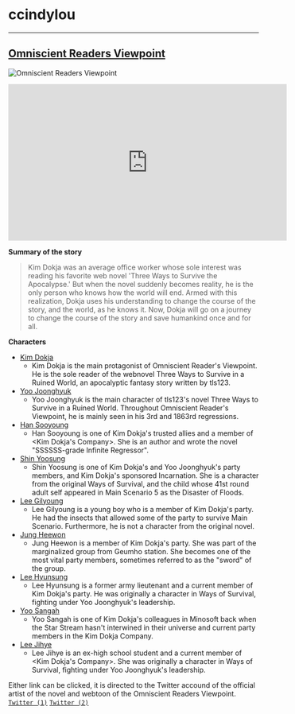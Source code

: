 # ccindylou
---
## [Omniscient Readers Viewpoint](https://www.webtoons.com/en/action/omniscient-reader/list?title_no=2154&page=1)



![Omniscient Readers Viewpoint](https://user-images.githubusercontent.com/118245497/202373289-dc23f75d-3faa-4636-a6a1-a24b1b0042b8.png)

<iframe width="560" height="315" src="https://www.youtube.com/embed/8OHzcTtoLo4" title="YouTube video player" frameborder="0" allow="accelerometer; autoplay; clipboard-write; encrypted-media; gyroscope; picture-in-picture" allowfullscreen></iframe>

**Summary of the story**

> Kim Dokja was an average office worker whose sole interest was reading his favorite web novel 'Three Ways to Survive the Apocalypse.' But when the novel suddenly becomes reality, he is the only person who knows how the world will end. Armed with this realization, Dokja uses his understanding to change the course of the story, and the world, as he knows it. Now, Dokja will go on a journey to change the course of the story and save humankind once and for all.

**Characters**
- [Kim Dokja](https://omniscient-readers-viewpoint.fandom.com/wiki/Kim_Dokja#:~:text=Kim%20Dokja%20is%20the%20main,%2C%20Yoo%20Joonghyuk's%20sponsor.)
   - Kim Dokja is the main protagonist of Omniscient Reader's Viewpoint. He is the sole reader of the webnovel Three Ways to Survive in a Ruined World, an apocalyptic fantasy story written by tls123.
- [Yoo Joonghyuk](https://omniscient-readers-viewpoint.fandom.com/wiki/Yoo_Joonghyuk)
   - Yoo Joonghyuk is the main character of tls123's novel Three Ways to Survive in a Ruined World. Throughout Omniscient Reader's Viewpoint, he is mainly seen in his 3rd and 1863rd regressions.
- [Han Sooyoung](https://omniscient-readers-viewpoint.fandom.com/wiki/Han_Sooyoung)
   - Han Sooyoung is one of Kim Dokja's trusted allies and a member of <Kim Dokja's Company>. She is an author and wrote the novel "SSSSSS-grade Infinite Regressor".
- [Shin Yoosung](https://omniscient-readers-viewpoint.fandom.com/wiki/Shin_Yoosung)
   - Shin Yoosung is one of Kim Dokja's and Yoo Joonghyuk's party members, and Kim Dokja's sponsored Incarnation. She is a character from the original Ways of Survival, and the child whose 41st round adult self appeared in Main Scenario 5 as the Disaster of Floods.
- [Lee Gilyoung](https://omniscient-readers-viewpoint.fandom.com/wiki/Lee_Gilyoung?so=search)
   - Lee Gilyoung is a young boy who is a member of Kim Dokja's party. He had the insects that allowed some of the party to survive Main Scenario. Furthermore, he is not a character from the original novel.
- [Jung Heewon](https://omniscient-readers-viewpoint.fandom.com/wiki/Jung_Heewon?so=search)
   - Jung Heewon is a member of Kim Dokja's party. She was part of the marginalized group from Geumho station. She becomes one of the most vital party members, sometimes referred to as the "sword" of the group.
- [Lee Hyunsung](https://omniscient-readers-viewpoint.fandom.com/wiki/Lee_Hyunsung?so=search)   
   - Lee Hyunsung is a former army lieutenant and a current member of Kim Dokja's party. He was originally a character in Ways of Survival, fighting under Yoo Joonghyuk's leadership.
- [Yoo Sangah](https://omniscient-readers-viewpoint.fandom.com/wiki/Yoo_Sangah?so=search#articleComments)
   - Yoo Sangah is one of Kim Dokja's colleagues in Minosoft back when the Star Stream hasn't interwined in their universe and current party members in the Kim Dokja Company. 
- [Lee Jihye](https://omniscient-readers-viewpoint.fandom.com/wiki/Lee_Jihye?so=search)
   - Lee Jihye is an ex-high school student and a current member of <Kim Dokja's Company>. She was originally a character in Ways of Survival, fighting under Yoo Joonghyuk's leadership.
   

Either link can be clicked, it is directed to the Twitter accound of the official artist of the novel and webtoon of the Omniscient Readers Viewpoint.
[`Twitter (1)`](https://twitter.com/1L9l2Aa8UCL0IGJ?s=20&t=T35hEQN_OgbhShP7tYVvfQ) [`Twitter (2)`](https://twitter.com/BLACKBOX9158?s=20&t=T35hEQN_OgbhShP7tYVvfQ)
